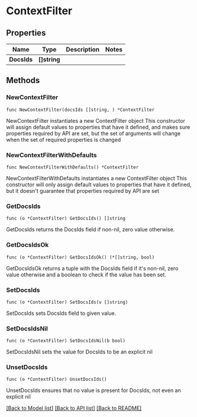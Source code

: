 # ContextFilter

## Properties

Name | Type | Description | Notes
------------ | ------------- | ------------- | -------------
**DocsIds** | **[]string** |  | 

## Methods

### NewContextFilter

`func NewContextFilter(docsIds []string, ) *ContextFilter`

NewContextFilter instantiates a new ContextFilter object
This constructor will assign default values to properties that have it defined,
and makes sure properties required by API are set, but the set of arguments
will change when the set of required properties is changed

### NewContextFilterWithDefaults

`func NewContextFilterWithDefaults() *ContextFilter`

NewContextFilterWithDefaults instantiates a new ContextFilter object
This constructor will only assign default values to properties that have it defined,
but it doesn't guarantee that properties required by API are set

### GetDocsIds

`func (o *ContextFilter) GetDocsIds() []string`

GetDocsIds returns the DocsIds field if non-nil, zero value otherwise.

### GetDocsIdsOk

`func (o *ContextFilter) GetDocsIdsOk() (*[]string, bool)`

GetDocsIdsOk returns a tuple with the DocsIds field if it's non-nil, zero value otherwise
and a boolean to check if the value has been set.

### SetDocsIds

`func (o *ContextFilter) SetDocsIds(v []string)`

SetDocsIds sets DocsIds field to given value.


### SetDocsIdsNil

`func (o *ContextFilter) SetDocsIdsNil(b bool)`

 SetDocsIdsNil sets the value for DocsIds to be an explicit nil

### UnsetDocsIds
`func (o *ContextFilter) UnsetDocsIds()`

UnsetDocsIds ensures that no value is present for DocsIds, not even an explicit nil

[[Back to Model list]](../README.md#documentation-for-models) [[Back to API list]](../README.md#documentation-for-api-endpoints) [[Back to README]](../README.md)


